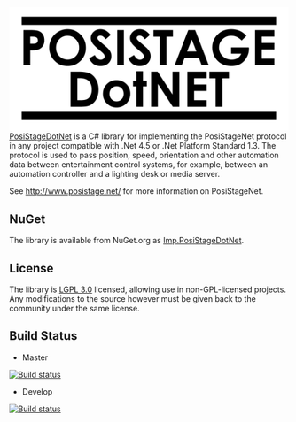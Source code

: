 ![Alt text](/resources/header.png "PosiStageDotNet")
[PosiStageDotNet](http://www.theimpersonalstereo.com/posistagedotnet/) is a C# library for implementing the PosiStageNet protocol in any  project compatible with .Net 4.5 or .Net Platform Standard 1.3. The protocol is used to pass position, speed, orientation and other automation data between entertainment control systems, for example, between an automation controller and a lighting desk or media server.

See <http://www.posistage.net/> for more information on PosiStageNet.

## NuGet

The library is available from NuGet.org as [Imp.PosiStageDotNet](https://www.nuget.org/packages/Imp.PosiStageDotNet).

## License

The library is [LGPL 3.0](http://www.gnu.org/licenses/lgpl-3.0.en.html) licensed, allowing use in non-GPL-licensed projects. Any modifications to the source however must be given back to the community under the same license.

## Build Status

* Master 

[![Build status](https://ci.appveyor.com/api/projects/status/github/impsnldavid/posistagedotnet?branch=master&svg=true)](https://ci.appveyor.com/project/impsnldavid/posistagedotnet/branch/master)

* Develop

[![Build status](https://ci.appveyor.com/api/projects/status/github/impsnldavid/posistagedotnet?branch=develop&svg=true)](https://ci.appveyor.com/project/impsnldavid/posistagedotnet/branch/develop)
